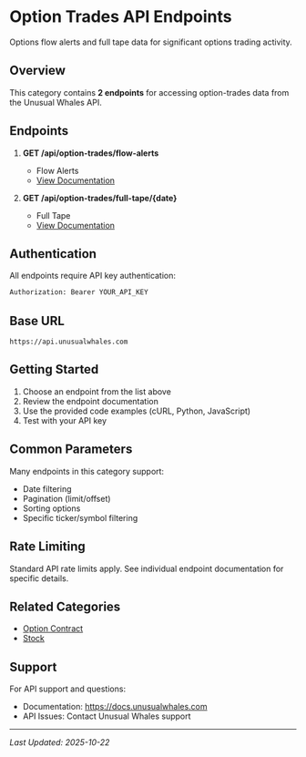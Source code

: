 # Option Trades API Endpoints

Options flow alerts and full tape data for significant options trading activity.

## Overview

This category contains **2 endpoints** for accessing option-trades data from the Unusual Whales API.

## Endpoints

1. **GET /api/option-trades/flow-alerts**
   - Flow Alerts
   - [View Documentation](./flow-alerts.md)

2. **GET /api/option-trades/full-tape/{date}**
   - Full Tape
   - [View Documentation](./flow-alerts.md)


## Authentication

All endpoints require API key authentication:

```bash
Authorization: Bearer YOUR_API_KEY
```

## Base URL

```
https://api.unusualwhales.com
```

## Getting Started

1. Choose an endpoint from the list above
2. Review the endpoint documentation
3. Use the provided code examples (cURL, Python, JavaScript)
4. Test with your API key

## Common Parameters

Many endpoints in this category support:
- Date filtering
- Pagination (limit/offset)
- Sorting options
- Specific ticker/symbol filtering

## Rate Limiting

Standard API rate limits apply. See individual endpoint documentation for specific details.

## Related Categories

- [Option Contract](../option-contract/README.md)
- [Stock](../stock/README.md)

## Support

For API support and questions:
- Documentation: https://docs.unusualwhales.com
- API Issues: Contact Unusual Whales support

---

*Last Updated: 2025-10-22*
